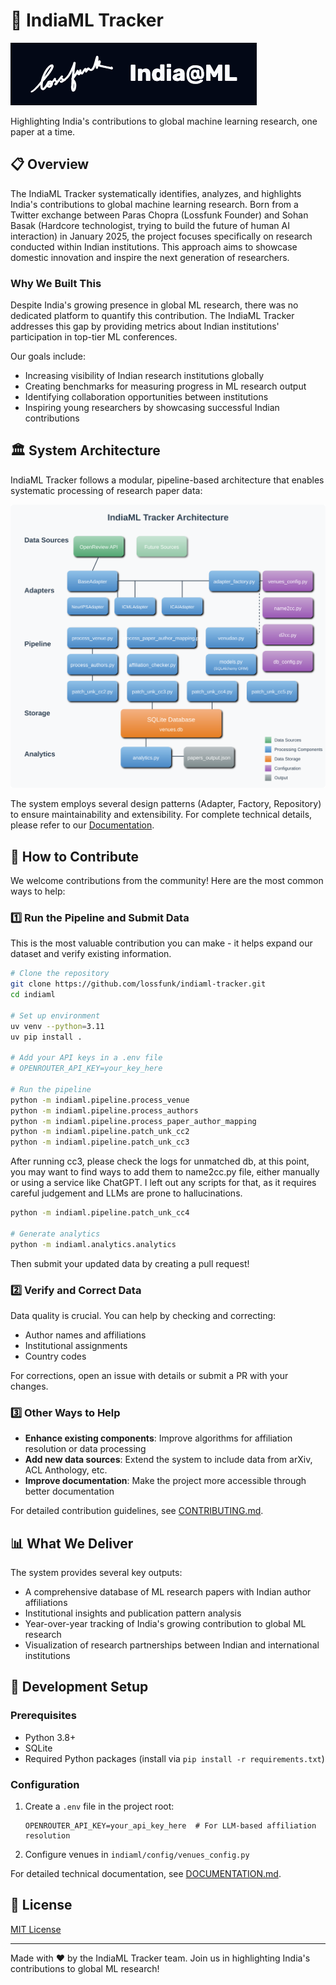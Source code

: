 # 🚀 IndiaML Tracker

![Lossfunk India@ML Logo](./lossfunk-indiaml.png)

Highlighting India's contributions to global machine learning research, one paper at a time.

## 📋 Overview

The IndiaML Tracker systematically identifies, analyzes, and highlights India's contributions to global machine learning research. Born from a Twitter exchange between Paras Chopra (Lossfunk Founder) and Sohan Basak (Hardcore technologist, trying to build the future of human AI interaction) in January 2025, the project focuses specifically on research conducted within Indian institutions. This approach aims to showcase domestic innovation and inspire the next generation of researchers.

### Why We Built This

Despite India's growing presence in global ML research, there was no dedicated platform to quantify this contribution. The IndiaML Tracker addresses this gap by providing metrics about Indian institutions' participation in top-tier ML conferences.

Our goals include:
- Increasing visibility of Indian research institutions globally
- Creating benchmarks for measuring progress in ML research output
- Identifying collaboration opportunities between institutions
- Inspiring young researchers by showcasing successful Indian contributions

## 🏛️ System Architecture

IndiaML Tracker follows a modular, pipeline-based architecture that enables systematic processing of research paper data:

![IndiaML Architecture](./indiaml-architecture.svg)

The system employs several design patterns (Adapter, Factory, Repository) to ensure maintainability and extensibility. For complete technical details, please refer to our [Documentation](./DOCUMENTATION.md).

## 🤝 How to Contribute

We welcome contributions from the community! Here are the most common ways to help:

### 1️⃣ Run the Pipeline and Submit Data

This is the most valuable contribution you can make - it helps expand our dataset and verify existing information.

```bash
# Clone the repository
git clone https://github.com/lossfunk/indiaml-tracker.git
cd indiaml

# Set up environment
uv venv --python=3.11
uv pip install .

# Add your API keys in a .env file
# OPENROUTER_API_KEY=your_key_here

# Run the pipeline
python -m indiaml.pipeline.process_venue
python -m indiaml.pipeline.process_authors
python -m indiaml.pipeline.process_paper_author_mapping
python -m indiaml.pipeline.patch_unk_cc2
python -m indiaml.pipeline.patch_unk_cc3

```
After running cc3, please check the logs for unmatched db, at this point, you may want to find ways to add them to name2cc.py file, either manually or using a service like ChatGPT. I left out any scripts for that, as it requires careful judgement and LLMs are prone to hallucinations.

```bash
python -m indiaml.pipeline.patch_unk_cc4

# Generate analytics
python -m indiaml.analytics.analytics
```

Then submit your updated data by creating a pull request!

### 2️⃣ Verify and Correct Data

Data quality is crucial. You can help by checking and correcting:
- Author names and affiliations
- Institutional assignments
- Country codes

For corrections, open an issue with details or submit a PR with your changes.

### 3️⃣ Other Ways to Help

- **Enhance existing components**: Improve algorithms for affiliation resolution or data processing
- **Add new data sources**: Extend the system to include data from arXiv, ACL Anthology, etc.
- **Improve documentation**: Make the project more accessible through better documentation

For detailed contribution guidelines, see [CONTRIBUTING.md](./CONTRIBUTING.md).

## 📊 What We Deliver

The system provides several key outputs:

- A comprehensive database of ML research papers with Indian author affiliations
- Institutional insights and publication pattern analysis
- Year-over-year tracking of India's growing contribution to global ML research
- Visualization of research partnerships between Indian and international institutions

## 🔧 Development Setup

### Prerequisites
- Python 3.8+
- SQLite
- Required Python packages (install via `pip install -r requirements.txt`)

### Configuration

1. Create a `.env` file in the project root:
   ```
   OPENROUTER_API_KEY=your_api_key_here  # For LLM-based affiliation resolution
   ```

2. Configure venues in `indiaml/config/venues_config.py`

For detailed technical documentation, see [DOCUMENTATION.md](./DOCUMENTATION.md).

## 📜 License

[MIT License](LICENSE)

---

Made with ❤️ by the IndiaML Tracker team. Join us in highlighting India's contributions to global ML research!